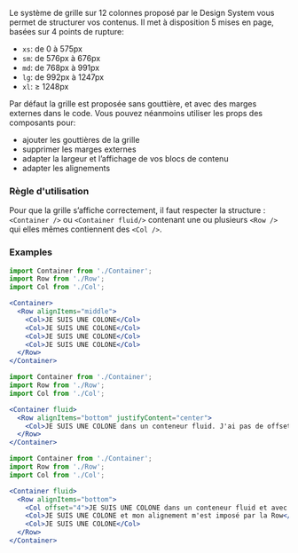 Le système de grille sur 12 colonnes proposé par le Design System vous permet de structurer vos contenus. Il met à disposition 5 mises en page, basées sur 4 points de rupture:

  - `xs`: de 0 à 575px
  - `sm`: de 576px à 676px
  - `md`: de 768px à 991px
  - `lg`: de 992px à 1247px
  - `xl`: ≥ 1248px

Par défaut la grille est proposée sans gouttière, et avec des marges externes dans le code. Vous pouvez néanmoins utiliser les props des composants pour:

  - ajouter les gouttières de la grille
  - supprimer les marges externes
  - adapter la largeur et l’affichage de vos blocs de contenu
  - adapter les alignements

### Règle d'utilisation

Pour que la grille s’affiche correctement, il faut respecter la structure : `<Container />` ou `<Container fluid/>` contenant une ou plusieurs `<Row />` qui elles mêmes contiennent des `<Col />`.

### Examples

```jsx
import Container from './Container';
import Row from './Row';
import Col from './Col';

<Container>
  <Row alignItems="middle">
    <Col>JE SUIS UNE COLONE</Col>
    <Col>JE SUIS UNE COLONE</Col>
    <Col>JE SUIS UNE COLONE</Col>
    <Col>JE SUIS UNE COLONE</Col>
  </Row>
</Container>
```

```jsx
import Container from './Container';
import Row from './Row';
import Col from './Col';

<Container fluid>
  <Row alignItems="bottom" justifyContent="center">
    <Col>JE SUIS UNE COLONE dans un conteneur fluid. J'ai pas de offset mais une taille de 6 et je suis seule dans ma row et elle m'a dit de m'aligner au centre. Du coup je suis bien centrée aussi.</Col>
  </Row>
</Container>
```

```jsx
import Container from './Container';
import Row from './Row';
import Col from './Col';

<Container fluid>
  <Row alignItems="bottom">
    <Col offset="4">JE SUIS UNE COLONE dans un conteneur fluid et avec un offset de 4</Col>
    <Col>JE SUIS UNE COLONE et mon alignement m'est imposé par la Row</Col>
    <Col>JE SUIS UNE COLONE</Col>
  </Row>
</Container>
```
